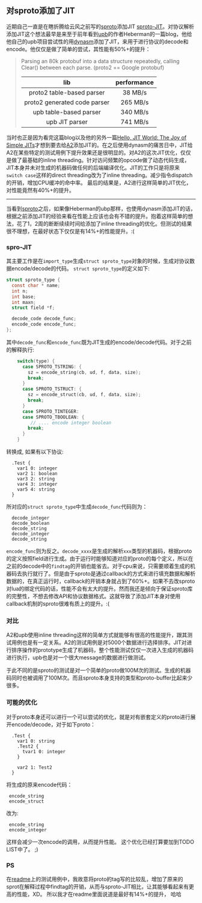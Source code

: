 ## 对sproto添加了JIT

近期自己一直是在瞎折腾给云风之前写的[sproto](https://github.com/cloudwu/sproto)添加JIT  [sproto-JIT](https://github.com/lvzixun/sproto-JIT)。对协议解析添加JIT这个想法最早是来至于前年看到[upb](https://github.com/haberman/upb)的作者Heberman的一篇blog，他给他自己的upb项目尝试性的用[dynasm](http://corsix.github.io/dynasm-doc/index.html)添加了JIT，来用于进行协议的decode和encode。他仅仅是做了简单的尝试，其性能有50%+的提升：

> Parsing an 80k protobuf into a data structure repeatedly,
> calling Clear() between each parse.  (proto2 == Google protobuf)
>
>
> |  lib    |  performance |
> |:-------:|:------------:|
> | proto2 table-based parser    |   38 MB/s |
> | proto2 generated code parser |  265 MB/s |
> | upb table-based parser       |  340 MB/s |
> | upb JIT parser               |  741 MB/s |

当时也正是因为看完这篇blog以及他的另外一篇[Hello, JIT World: The Joy of Simple JITs](http://blog.reverberate.org/2012/12/hello-jit-world-joy-of-simple-jits.html)才想到要去给[A2](https://github.com/lvzixun/A2)添加JIT的。在之后使用dynasm的痛苦日中，JIT给A2在某些特定的测试用例下提升效果还是很明显的。对A2的这次JIT优化，仅仅是做了最基础的inline threading。针对访问频繁的opcode做了动态代码生成，JIT本身并未对生成的机器码做任何的后端编译优化。JIT的工作只是将原来`switch case`这样的direct threading改为了inline threading。减少指令dispatch的开销，增加CPU缓冲的命中率。 最后的结果是，A2进行这样简单的JIT优化，对性能竟然有40%+的提升。

----

当看到[sproto](https://github.com/cloudwu/sproto)之后，如果像Heberman的ubp那样，也使用dynasm添加JIT的话，根据之前添加JIT的经验来看在性能上应该也会有不错的提升。抱着这样简单的想法，花了1，2周的断断续续时间给添加了inline threading的优化。但测试的结果很不理想，在最好状态下仅仅是有14%+的性能提升。:(

### spro-JIT

其主要工作是在`import_type`生成`struct sproto_type`对象的时候，生成对协议数据encode/decode的代码。
`struct sproto_type`的定义如下:

~~~.c
struct sproto_type {
  const char * name;
  int n;
  int base;
  int maxn;
  struct field *f;

  decode_code decode_func; 
  encode_code encode_func;
};
~~~

其中`decode_func`和`encode_func`既为JIT生成的encode/decode代码。对于之前的解释执行:

~~~.c
    switch(type) {
      case SPROTO_TSTRING: {
        sz = encode_string(cb, ud, f, data, size);
        break;
      }
      case SPROTO_TSTRUCT: {
        sz = encode_struct(cb, ud, f, data, size);
        break;
      }
      case SPROTO_TINTEGER: 
      case SPROTO_TBOOLEAN: {
         // .... encode integer boolean
        break;
      }
    }
~~~
转换成, 如果有以下协议:

```
  .Test {
    var1 0: integer
    var2 1: boolean
    var3 2: string
    var4 3: integer
    var5 4: string 
  }
```
所对应的`struct sproto_type`中生成`decode_func`代码则为：
```
  decode_integer 
  decode_boolean 
  decode_string 
  decode_integer 
  decode_string 
```
`encode_func`则为反之。`decode_xxxx`是生成的解析`xxx`类型的机器码，根据proto的定义按照field进行生成。由于运行时能够知道对应的proto的每个定义，所以在之前的decode中的`findtag`的开销也能省去。对于cpu来说，只需要顺着生成的机器码去执行就行了。但是由于sproto是通过callback的方式来进行填充数据和解析数据的，在真正运行时，callback的开销本身就占到了60%+。如果不去改sproto对lua的绑定代码的话，性能不会有太大的提升。然而我还是倾向于保证sproto库的完整性，不想去修改API和协议数据格式。这就导致了添加JIT本身对使用callback机制的sproto很难有质上的提升。:(


### 对比

A2和upb使用inline threading这样的简单方式就能够有很高的性能提升，跟其测试用例也是有一定关系。A2的测试用例是对5000个数据进行选择排序。JIT对进行排序操作的prototype生成了机器码，整个性能测试仅仅一次进入生成的机器码进行执行，upb也是对一个很大message的数据进行做测试。

于此不同的是sproto的测试是对一个简单的proto做100M次的测试。生成的机器码同时也被调用了100M次。而且sproto本身支持的类型和proto-buffer比起来少很多。


### 可能的优化

对于proto本身还可以进行一个可以尝试的优化，就是对有嵌套定义的proto进行展开encode/decode，对于如下proto：
```
  .Test {
    var1 0: string
    .Test2 {
      tvar1 0: integer
    }

    var2 1: Test2
  }
```
将生成的原来encode代码：
```
 encode_string
 encode_struct
```
改为:
```
 encode_string
 encode_integer
```
这样会减少一次encode的调用，从而提升性能。 这个优化已经打算要加到TODO LIST中了。 ;)

### PS
在[readme](https://github.com/lvzixun/sproto-JIT/blob/master/README.md)上的测试用例中，我故意将proto的tag写的比较乱，增加了原来的sprot在解释过程中findtag的开销，从而与sproto-JIT相比，让其能够看起来有更高的性能，XD。 所以我才在readme里面说道是最好有14%+的提升， 哈哈

















